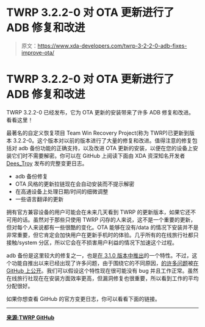 # TWRP 3.2.2-0 对 OTA 更新进行了 ADB 修复和改进

> 原文：<https://www.xda-developers.com/twrp-3-2-2-0-adb-fixes-improve-ota/>

# TWRP 3.2.2-0 对 OTA 更新进行了 ADB 修复和改进

TWRP 3.2.2-0 已经发布，它为 OTA 更新的安装带来了许多 ADB 修复和改进。看看这里！

最著名的自定义恢复项目 Team Win Recovery Project(称为 TWRP)已更新到版本 3.2.2-0。这个版本对以前的版本进行了大量的修复和改进。值得注意的修复包括对 adb 备份功能的正确支持，以及改进 OTA 更新的安装，以便在您的设备上安装它们时不需要解密。你可以在 GitHub 上阅读下面由 XDA 资深知名开发者 [Dees_Troy](https://forum.xda-developers.com/member.php?u=912474) 发布的完整变更日志。

*   adb 备份修复
*   OTA 风格的更新拉链现在会自动安装而不提示解密
*   在高通设备上处理日期/时间的细微调整
*   一些语言翻译的更新

拥有官方兼容设备的用户可能会在未来几天看到 TWRP 的更新版本，如果它还不可用的话。虽然对于那些只使用 TWRP 闪存的人来说，这不是一个重要的更新，但对每个人来说都有一些很酷的变化。OTA 能够在没有/data 的情况下安装并不是非常重要，但它肯定会加快用户在更新手机时的体验。几乎所有的在线旅行社都只接触/system 分区，所以它会在不损害用户利益的情况下加速这个过程。

adb 备份是这里较大的修复之一，也是[在 3.1.0 版本中推出](https://www.xda-developers.com/twrp-v3-1-0-is-now-rolling-out-with-support-for-adb-backup-ab-ota-zips-and-more/)的一个特性。不过，这个功能自推出以来已经出现了许多问题，由于围绕它的不同原因，[的许多问题](https://github.com/TeamWin/Team-Win-Recovery-Project/issues/877)被[在 GitHub 上公开](https://github.com/omnirom/android_bootable_recovery/issues/207)。我们可以假设这个特性现在很可能没有 bug 并且工作正常。虽然在线旅行社现在在安装方面效率更高，但漏洞修复也很重要，所以看到工作的平均分配很好。

如果你想查看 GitHub 的官方变更日志，你可以看看下面的链接。

* * *

[**来源:TWRP GitHub**](https://github.com/TeamWin/twrpme/blob/master/_posts/2018-07-01-twrp-3.2.2-0-released.markdown)